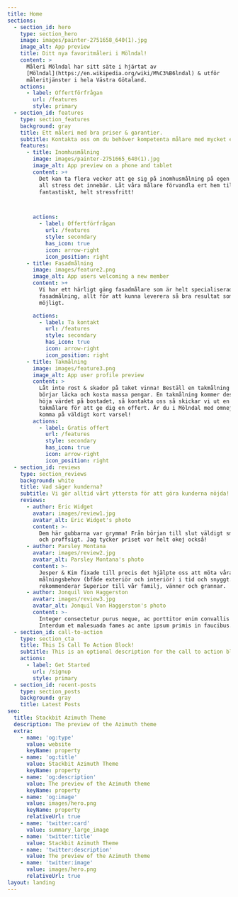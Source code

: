 ```yaml
---
title: Home
sections:
  - section_id: hero
    type: section_hero
    image: images/painter-2751658_640(1).jpg
    image_alt: App preview
    title: Ditt nya favoritmåleri i Mölndal!
    content: >
      Måleri Mölndal har sitt säte i hjärtat av
      [Mölndal](https://en.wikipedia.org/wiki/M%C3%B6lndal) & utför
      måleritjänster i hela Västra Götaland.
    actions:
      - label: Offertförfrågan
        url: /features
        style: primary
  - section_id: features
    type: section_features
    background: gray
    title: Ett måleri med bra priser & garantier.
    subtitle: Kontakta oss om du behöver kompetenta målare med mycket erfarenhet.
    features:
      - title: Inomhusmålning
        image: images/painter-2751665_640(1).jpg
        image_alt: App preview on a phone and tablet
        content: >+
          Det kan ta flera veckor att ge sig på inomhusmålning på egen hand med
          all stress det innebär. Låt våra målare förvandla ert hem till något
          fantastiskt, helt stressfritt!



        actions:
          - label: Offertförfrågan
            url: /features
            style: secondary
            has_icon: true
            icon: arrow-right
            icon_position: right
      - title: Fasadmålning
        image: images/feature2.png
        image_alt: App users welcoming a new member
        content: >+
          Vi har ett härligt gäng fasadmålare som är helt specialiserad på just
          fasadmålning, allt för att kunna leverera så bra resultat som
          möjligt. 

        actions:
          - label: Ta kontakt
            url: /features
            style: secondary
            has_icon: true
            icon: arrow-right
            icon_position: right
      - title: Takmålning
        image: images/feature3.png
        image_alt: App user profile preview
        content: >
          Låt inte rost & skador på taket vinna! Beställ en takmålning innan det
          börjar läcka och kosta massa pengar. En takmålning kommer dessutom
          höja värdet på bostadet, så kontakta oss så skickar vi ut en av våra
          takmålare för att ge dig en offert. Är du i Mölndal med omnejd kan vi
          komma på väldigt kort varsel!
        actions:
          - label: Gratis offert
            url: /features
            style: secondary
            has_icon: true
            icon: arrow-right
            icon_position: right
  - section_id: reviews
    type: section_reviews
    background: white
    title: Vad säger kunderna?
    subtitle: Vi gör alltid vårt yttersta för att göra kunderna nöjda!
    reviews:
      - author: Eric Widget
        avatar: images/review1.jpg
        avatar_alt: Eric Widget's photo
        content: >-
          Dem här gubbarna var grymma! Från början till slut väldigt smärtfritt
          och proffsigt. Jag tycker priset var helt okej också!
      - author: Parsley Montana
        avatar: images/review2.jpg
        avatar_alt: Parsley Montana's photo
        content: >-
          Jesper & Kim fixade till precis det hjälpte oss att möta våra
          målningsbehov (bfåde exteriör och interiör) i tid och snyggt. Vi
          rekommenderar Superior till vår familj, vänner och grannar.
      - author: Jonquil Von Haggerston
        avatar: images/review3.jpg
        avatar_alt: Jonquil Von Haggerston's photo
        content: >-
          Integer consectetur purus neque, ac porttitor enim convallis vitae.
          Interdum et malesuada fames ac ante ipsum primis in faucibus.
  - section_id: call-to-action
    type: section_cta
    title: This Is Call To Action Block!
    subtitle: This is an optional description for the call to action block.
    actions:
      - label: Get Started
        url: /signup
        style: primary
  - section_id: recent-posts
    type: section_posts
    background: gray
    title: Latest Posts
seo:
  title: Stackbit Azimuth Theme
  description: The preview of the Azimuth theme
  extra:
    - name: 'og:type'
      value: website
      keyName: property
    - name: 'og:title'
      value: Stackbit Azimuth Theme
      keyName: property
    - name: 'og:description'
      value: The preview of the Azimuth theme
      keyName: property
    - name: 'og:image'
      value: images/hero.png
      keyName: property
      relativeUrl: true
    - name: 'twitter:card'
      value: summary_large_image
    - name: 'twitter:title'
      value: Stackbit Azimuth Theme
    - name: 'twitter:description'
      value: The preview of the Azimuth theme
    - name: 'twitter:image'
      value: images/hero.png
      relativeUrl: true
layout: landing
---
```

